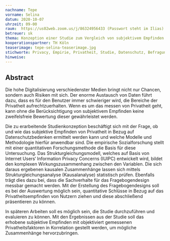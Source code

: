 ```yaml
---
nachname: Tepe
vorname: Selina
datum: 2020-10-07
uhrzeit: 09-00
raum:  https://us02web.zoom.us/j/86324956433 (Passwort steht im Ilias) Präsentation
betreuer: sk
thema: Konzeption einer Studie zum Vergleich von subjektivem Empfinden von Privatheit zu gemessenen Privatheitsfaktoren
kooperationspartner: TH Köln
teaserimage: tepe-selina-teaserimage.jpg
stichworte: Privacy, Empirie, Privatheit, Studie, Datenschutz, Befragung
hinweise:
---
```


## Abstract

Die hohe Digitalisierung verschiedenster Medien bringt nicht nur Chancen, sondern auch Risiken mit sich. Der enorme Austausch von Daten führt dazu, dass es für den Benutzer immer schwieriger wird, die Bereiche der Privatheit aufrechtzuerhalten. Wenn es um das messen von Privatheit geht, kann ohne die Berücksichtigung von subjektivem Empfinden keine zweifelsfreie Bewertung dieser gewährleistet werden.

Die zu erarbeitende Studienkonzeption beschäftigt sich mit der Frage, ob und wie das subjektive Empfinden von Privatheit in Bezug auf Datenschutzbedenken ermittelt werden kann und welche Modelle und Methodologie hierfür anwendbar sind. Die empirische Sozialforschung stellt mit einer quantitativen Forschungsmethode die Basis für diese Untersuchung. Das Strukturgleichungsmodell, welches auf Basis von Internet Users‘ Information Privacy Concerns (IUIPC) entwickelt wird, bildet den komplexen Wirkungszusammenhang zwischen den Variablen. Die sich daraus ergebenen kausalen Zusammenhänge lassen sich mittels Strukturgleichungsanalyse (Kausalanalyse) statistisch prüfen. Ebenfalls trägt dies dazu bei, dass die Sachverhalte für das Fragebogendesign messbar gemacht werden. Mit der Erstellung des Fragebogendesigns soll es bei der Auswertung möglich sein, quantitative Schlüsse in Bezug auf das Privatheitsempfinden von Nutzern ziehen und diese abschließend präsentieren zu können.

In späteren Arbeiten soll es möglich sein, die Studie durchzuführen und evaluieren zu können. Mit den Ergebnissen aus der Studie soll das erhobene subjektive Empfinden mit objektiviert gemessenen Privatheitsfaktoren in Korrelation gestellt werden, um mögliche Zusammenhänge hervorzubringen.
